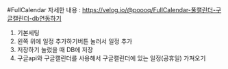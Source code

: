 #FullCalendar
자세한 내용 : https://velog.io/@poooq/FullCalendar-풀캘린더-구글캘린더-db연동하기
1. 기본세팅
2. 왼쪽 위에 일정 추가하기버튼 눌러서 일정 추가
3. 저장하기 눌렀을 때 DB에 저장
4. 구글api와 구글캘린더를 사용해서 구글캘린더에 있는 일정(공휴일) 가져오기
